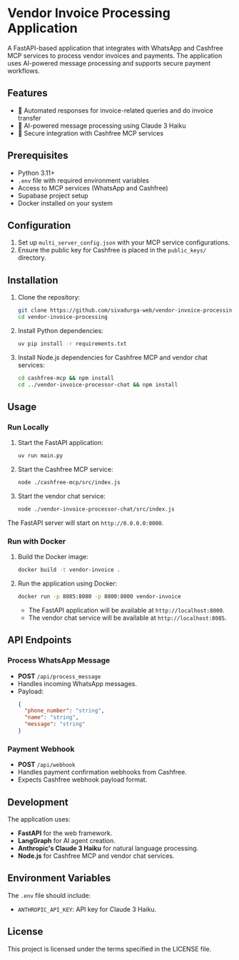 # Vendor Invoice Processing Application

A FastAPI-based application that integrates with WhatsApp and Cashfree MCP services to process vendor invoices and payments. The application uses AI-powered message processing and supports secure payment workflows.

## Features

- 💬 Automated responses for invoice-related queries and do invoice transfer
- 🤖 AI-powered message processing using Claude 3 Haiku
- 🔐 Secure integration with Cashfree MCP services

## Prerequisites

- Python 3.11+
- `.env` file with required environment variables
- Access to MCP services (WhatsApp and Cashfree)
- Supabase project setup
- Docker installed on your system

## Configuration

1. Set up `multi_server_config.json` with your MCP service configurations.
2. Ensure the public key for Cashfree is placed in the `public_keys/` directory.

## Installation

1. Clone the repository:
   ```bash
   git clone https://github.com/sivadurga-web/vendor-invoice-processing.git
   cd vendor-invoice-processing
   ```

2. Install Python dependencies:
   ```bash
   uv pip install -r requirements.txt
   ```

3. Install Node.js dependencies for Cashfree MCP and vendor chat services:
   ```bash
   cd cashfree-mcp && npm install
   cd ../vendor-invoice-processor-chat && npm install
   ```

## Usage

### Run Locally

1. Start the FastAPI application:
   ```bash
   uv run main.py
   ```

2. Start the Cashfree MCP service:
   ```bash
   node ./cashfree-mcp/src/index.js
   ```

3. Start the vendor chat service:
   ```bash
   node ./vendor-invoice-processor-chat/src/index.js
   ```

The FastAPI server will start on `http://0.0.0.0:8000`.

### Run with Docker

1. Build the Docker image:
   ```bash
   docker build -t vendor-invoice .
   ```

2. Run the application using Docker:
   ```bash
   docker run -p 8085:8080 -p 8000:8000 vendor-invoice
   ```

   - The FastAPI application will be available at `http://localhost:8000`.
   - The vendor chat service will be available at `http://localhost:8085`.

## API Endpoints

### Process WhatsApp Message
- **POST** `/api/process_message`
- Handles incoming WhatsApp messages.
- Payload:
  ```json
  {
    "phone_number": "string",
    "name": "string",
    "message": "string"
  }
  ```

### Payment Webhook
- **POST** `/api/webhook`
- Handles payment confirmation webhooks from Cashfree.
- Expects Cashfree webhook payload format.

## Development

The application uses:
- **FastAPI** for the web framework.
- **LangGraph** for AI agent creation.
- **Anthropic's Claude 3 Haiku** for natural language processing.
- **Node.js** for Cashfree MCP and vendor chat services.

## Environment Variables

The `.env` file should include:
- `ANTHROPIC_API_KEY`: API key for Claude 3 Haiku.

## License

This project is licensed under the terms specified in the LICENSE file.
